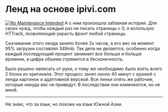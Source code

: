# Ленд на основе ipivi.com
[![No Maintenance Intended](http://unmaintained.tech/badge.svg)](http://unmaintained.tech/)
А с ним произошла забавная история.
Для своих нужд, чтобы каждый раз не писать страницы с 0, я использую HTTrack, позволяющий украсть фронт любой страницы. 

Скачивание этого ленда заняло более 2х часов, а его вес на момент 95% загрузки составлял 349mb. Так дела не делаются, особенно когда каждый последующий процент занимает все больше и больше времени, а цифра объема стремится в бесконечность.

Было решено написать от руки, к тому же необходимо было взять всего 2 блока из оригинала. Этот процесс занял около 40 минут с кражей с ленда картинок и адаптивной верской.
Все линки опять же рабочие, которые никуда вас не приведут. В последствии они изменяются, но не мной.
<hr/>

Не знаю, что за язык, но похоже на язык Южной Азии.
